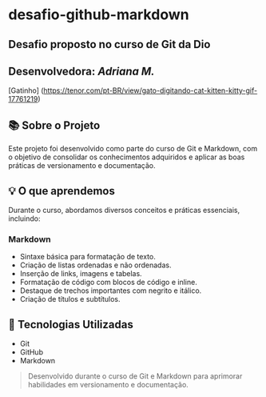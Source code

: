 # desafio-github-markdown

## Desafio proposto no curso de Git da Dio
## Desenvolvedora: _Adriana M._ 

[Gatinho] (https://tenor.com/pt-BR/view/gato-digitando-cat-kitten-kitty-gif-17761219)

## 📚 Sobre o Projeto
Este projeto foi desenvolvido como parte do curso de Git e Markdown, com o objetivo de consolidar os conhecimentos adquiridos e aplicar as boas práticas de versionamento e documentação.

## 💡 O que aprendemos
Durante o curso, abordamos diversos conceitos e práticas essenciais, incluindo:

### Markdown
- Sintaxe básica para formatação de texto.
- Criação de listas ordenadas e não ordenadas.
- Inserção de links, imagens e tabelas.
- Formatação de código com blocos de código e inline.
- Destaque de trechos importantes com negrito e itálico.
- Criação de títulos e subtítulos.

## 🚀 Tecnologias Utilizadas
- Git
- GitHub
- Markdown

> Desenvolvido durante o curso de Git e Markdown para aprimorar habilidades em versionamento e documentação.

